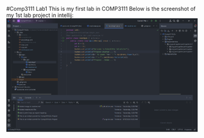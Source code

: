 #Comp3111 Lab1
This is my first lab in COMP3111
Below is the screenshot of my 1st lab project in intellij:
![img.png](img.png)